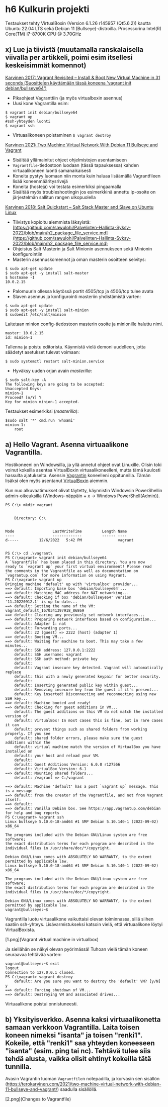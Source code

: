 # h6 Kulkurin projekti

Testaukset tehty VirtualBoxin (Version 6.1.26 r145957 (Qt5.6.2)) kautta Ubuntu 22.04 LTS sekä Debian 11 (Bullseye)-distroilla. Prosessorina Intel(R) Core(TM) i7-8700K CPU @ 3.70GHz

## x) Lue ja tiivistä (muutamalla ranskalaisella viivalla per artikkeli, poimi esim itsellesi keskeisimmät komennot)

[Karvinen 2017: Vagrant Revisited – Install & Boot New Virtual Machine in 31 seconds (Suosittelen käyttämään tässä koneena 'vagrant init debian/bullseye64')](https://terokarvinen.com/2017/04/11/vagrant-revisited-install-boot-new-virtual-machine-in-31-seconds/)

- Pikaohjeet Vagranttiin (ja myös virtualboxin asennus)
- Uusi kone Vagrantilla esim:

 ```
 $ vagrant init debian/bullseye64
 $ vagrant up
 #ssh-yhteyden luonti
 $ vagrant ssh
 ```
- Virtuaalikoneen poistaminen `$ vagrant destroy`

[Karvinen 2021: Two Machine Virtual Network With Debian 11 Bullseye and Vagrant](https://terokarvinen.com/2021/two-machine-virtual-network-with-debian-11-bullseye-and-vagrant/)

- Sisältää yllämainitut ohjeet ohjelmistojen asentamiseen
- `Vagrantfile`-tiedostoon luodaan (tässä tapauksessa) kahden virtuaalikoneen luonti samanaikaisesti
- Koneita pystyy luomaan niin monta kuin haluaa lisäämällä Vagrantfileen lisää koneenmääritysrivejä
- Koneita (hosteja) voi testata esimerkiksi pingaamalla
- Sisältää myös troubleshootingin jos esimerkkinä annettu ip-osoite on järjestelmän sallitun rangen ulkopuolella

[Karvinen 2018: Salt Quickstart – Salt Stack Master and Slave on Ubuntu Linux](https://terokarvinen.com/2018/salt-quickstart-salt-stack-master-and-slave-on-ubuntu-linux/)

- Tiivistys kopioitu aiemmista läksyistä: [https://github.com/sawulohi/Palvelinten-Hallinta-Syksy-2022/blob/main/h2_package_file_service.md](https://github.com/sawulohi/Palvelinten-Hallinta-Syksy-2022/blob/main/h2_package_file_service.md)
- Ohjeistus Salt Masterin ja Salt Minionin asennukseen sekä Minionin konfigurointiin
- Masterin asennuskomennot ja oman masterin osoitteen selvitys:
``` 
$ sudo apt-get update
$ sudo apt-get -y install salt-master
$ hostname -I
10.0.2.15
```
- Palomuurin ollessa käytössä portit 4505/tcp ja 4506/tcp tulee avata
- Slaven asennus ja konfigurointi masteriin yhdistämistä varten:
``` 
$ sudo apt-get update
$ sudo apt-get -y install salt-minion
$ sudoedit /etc/salt/minion
```
Laitetaan minion config-tiedostoon masterin osoite ja minionille haluttu nimi.
```
master: 10.0.2.15
id: minion-1
```
Tallenna ja poistu editorista. Käynnistä vielä demoni uudelleen, jotta säädetyt asetukset tulevat voimaan:
```
$ sudo systemctl restart salt-minion.service
```
- Hyväksy uuden orjan avain *masterilla*:
```
$ sudo salt-key -A
The following keys are going to be accepted:
Unaccepted Keys:
minion-1
Proceed? [n/Y] Y
Key for minion minion-1 accepted.
```
Testaukset esimerkiksi (*masterilla*):
```
$sudo salt '*' cmd.run 'whoami'
minion-1:
    root
``` 

## a) Hello Vagrant. Asenna virtuaalikone Vagrantilla.

Hostikoneeni on Windowsilla, ja yllä annetut ohjeet ovat Linuxille. Olisin toki voinut kokeilla asentaa VirtualBoxin virtuaalikoneelleni, mutta tämä kuulosti hassulta ajatukselta. Asensin [Vagrantin](https://releases.hashicorp.com/vagrant/2.3.3/vagrant_2.3.3_windows_amd64.msi) koneelleni oppitunnilla. Tämän lisäksi olen myös asentanut [VirtualBoxin](https://download.virtualbox.org/virtualbox/7.0.4/VirtualBox-7.0.4-154605-Win.exe) aiemmin.

Kun nuo alkuvaatimukset olivat täytetty, käynnistin Windowsin PowerShellin admin-oikeuksilla (Windows-näppäin + x -> Windows PowerShell(Admin)).

```
PS C:\> mkdir vagrant


    Directory: C:\


Mode                 LastWriteTime         Length Name
----                 -------------         ------ ----
d-----         12/6/2022   5:42 PM                vagrant


PS C:\> cd .\vagrant\
PS C:\vagrant> vagrant init debian/bullseye64
A `Vagrantfile` has been placed in this directory. You are now
ready to `vagrant up` your first virtual environment! Please read
the comments in the Vagrantfile as well as documentation on
`vagrantup.com` for more information on using Vagrant.
PS C:\vagrant> vagrant up
Bringing machine 'default' up with 'virtualbox' provider...
==> default: Importing base box 'debian/bullseye64'...
==> default: Matching MAC address for NAT networking...
==> default: Checking if box 'debian/bullseye64' version '11.20220912.1' is up to date...
==> default: Setting the name of the VM: vagrant_default_1670341397918_86869
==> default: Clearing any previously set network interfaces...
==> default: Preparing network interfaces based on configuration...
    default: Adapter 1: nat
==> default: Forwarding ports...
    default: 22 (guest) => 2222 (host) (adapter 1)
==> default: Booting VM...
==> default: Waiting for machine to boot. This may take a few minutes...
    default: SSH address: 127.0.0.1:2222
    default: SSH username: vagrant
    default: SSH auth method: private key
    default:
    default: Vagrant insecure key detected. Vagrant will automatically replace
    default: this with a newly generated keypair for better security.
    default:
    default: Inserting generated public key within guest...
    default: Removing insecure key from the guest if it's present...
    default: Key inserted! Disconnecting and reconnecting using new SSH key...
==> default: Machine booted and ready!
==> default: Checking for guest additions in VM...
    default: The guest additions on this VM do not match the installed version of
    default: VirtualBox! In most cases this is fine, but in rare cases it can
    default: prevent things such as shared folders from working properly. If you see
    default: shared folder errors, please make sure the guest additions within the
    default: virtual machine match the version of VirtualBox you have installed on
    default: your host and reload your VM.
    default:
    default: Guest Additions Version: 6.0.0 r127566
    default: VirtualBox Version: 6.1
==> default: Mounting shared folders...
    default: /vagrant => C:/vagrant

==> default: Machine 'default' has a post `vagrant up` message. This is a message
==> default: from the creator of the Vagrantfile, and not from Vagrant itself:
==> default:
==> default: Vanilla Debian box. See https://app.vagrantup.com/debian for help and bug reports
PS C:\vagrant> vagrant ssh
Linux bullseye 5.10.0-18-amd64 #1 SMP Debian 5.10.140-1 (2022-09-02) x86_64

The programs included with the Debian GNU/Linux system are free software;
the exact distribution terms for each program are described in the
individual files in /usr/share/doc/*/copyright.

Debian GNU/Linux comes with ABSOLUTELY NO WARRANTY, to the extent
permitted by applicable law.
Linux bullseye 5.10.0-18-amd64 #1 SMP Debian 5.10.140-1 (2022-09-02) x86_64

The programs included with the Debian GNU/Linux system are free software;
the exact distribution terms for each program are described in the
individual files in /usr/share/doc/*/copyright.

Debian GNU/Linux comes with ABSOLUTELY NO WARRANTY, to the extent
permitted by applicable law.
vagrant@bullseye:~$

```

Vagrantilla luotu virtuaalikone vaikuttaisi olevan toiminnassa, sillä siihen saatiin ssh-yhteys. Lisävarmistukseksi katsoin vielä, että virtuaalikone löytyi VirtualBoxista.

[1.png](Vagrant virtual machine in virtualbox)

Ja siellähän se näkyi olevan pyörimässä! Tuhoan vielä tämän koneen seuraavaa tehtävää varten:
```
vagrant@bullseye:~$ exit
logout
Connection to 127.0.0.1 closed.
PS C:\vagrant> vagrant destroy
    default: Are you sure you want to destroy the 'default' VM? [y/N] y
==> default: Forcing shutdown of VM...
==> default: Destroying VM and associated drives...
```
Virtuaalikone poistui onnistuneesti.

## b) Yksityisverkko. Asenna kaksi virtuaalikonetta samaan verkkoon Vagrantilla. Laita toisen koneen nimeksi "isanta" ja toisen "renki1". Kokeile, että "renki1" saa yhteyden koneeseen "isanta" (esim. ping tai nc). Tehtävä tulee siis tehdä alusta, vaikka olisit ehtinyt kokeilla tätä tunnilla.

Avasin Vagrantin luoman `Vagrantfile`n notepadilla, ja korvasin sen sisällön (https://terokarvinen.com/2021/two-machine-virtual-network-with-debian-11-bullseye-and-vagrant/) saadulla sisällöllä.

[2.png](Changes to Vagrantfile)

